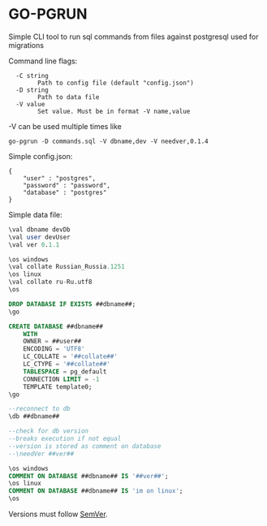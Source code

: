 # GO-PGRUN

Simple CLI tool to run sql commands from files against postgresql
used for migrations

Command line flags:
```
  -C string
        Path to config file (default "config.json")
  -D string
        Path to data file
  -V value
        Set value. Must be in format -V name,value
```

-V can be used multiple times like
```
go-pgrun -D commands.sql -V dbname,dev -V needver,0.1.4
```

Simple config.json:
```
{
    "user" : "postgres",
    "password" : "password",
    "database" : "postgres"
}
```

Simple data file:
```sql
\val dbname devDb
\val user devUser
\val ver 0.1.1

\os windows
\val collate Russian_Russia.1251
\os linux
\val collate ru-Ru.utf8
\os

DROP DATABASE IF EXISTS ##dbname##;
\go

CREATE DATABASE ##dbname##
    WITH 
    OWNER = ##user##
    ENCODING = 'UTF8'
    LC_COLLATE = '##collate##' 
    LC_CTYPE = '##collate##'
    TABLESPACE = pg_default
    CONNECTION LIMIT = -1
    TEMPLATE template0;
\go

--reconnect to db
\db ##dbname##

--check for db version
--breaks execution if not equal
--version is stored as comment on database 
--\needVer ##ver##

\os windows
COMMENT ON DATABASE ##dbname## IS '##ver##';
\os linux
COMMENT ON DATABASE ##dbname## IS 'im on linux';
\os
```

Versions must follow [SemVer](http://semver.org/).
